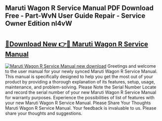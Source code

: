 ## Maruti Wagon R Service Manual PDF Download Free - Part-WvN User Guide Repair - Service Owner Edition nl4vW

# <h2><a href="http://bc813.oget.top/?id=Maruti+Wagon+R+Service+Manual">🔗Download New 👉🔴 Maruti Wagon R Service Manual</a></h2>

[![Maruti Wagon R Service Manual new download](https://i.imgur.com/5g1atiW.png)](http://bc813.oget.top/?id=Maruti+Wagon+R+Service+Manual)
Greetings and welcome to the user manual for your newly synced Maruti Wagon R Service Manual. This manual is specifically designed to help you get the most out of your product by providing a thorough explanation of its features, setup, usage, maintenance, and problem-solving. Please Note the Serial Number Locate and record the serial number of your new Maruti Wagon R Service Manual for warranty purposes. Experience the possibilities of list of features with your new Maruti Wagon R Service Manual. Please Share Your Thoughts Maruti Wagon R Service Manual. Your feedback is invaluable to us. Please share your thoughts and suggestions.

